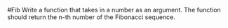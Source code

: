 #Fib
Write a function that takes in a number as an argument.  The function should return the n-th number of the Fibonacci sequence.